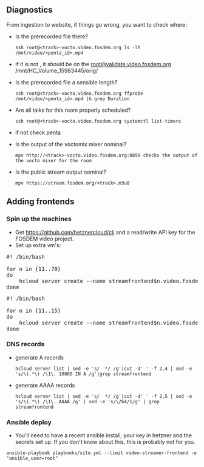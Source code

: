 ## Diagnostics
From ingestion to website, if things go wrong, you want to check where:
- Is the prerecorded file there?

  ```ssh root@<track>-vocto.video.fosdem.org ls -lh /mnt/video/<penta_id>.mp4```
 - if it is not , it should be on the root@validate.video.fosdem.org  /mnt/HC_Volume_15983445/orig/ 
- Is the prerecorded file a sensible length?

  ```ssh root@<track>-vocto.video.fosdem.org ffprobe /mnt/video/<penta_id>.mp4 |& grep Duration```
- Are all talks for this room properly scheduled?

  ```ssh root@<track>-vocto.video.fosdem.org systemctl list-timers```
 - if not check penta 
- Is the output of the voctomix mixer nominal?

  ```mpv http://<track>-vocto.video.fosdem.org:8899 checks the output of the vocto mixer for the room```
- Is the public stream output nominal?

  ```mpv https://stream.fosdem.org/<track>.m3u8```

## Adding frontends
### Spin up the machines
- Get https://github.com/hetznercloud/cli and a read/write API key for the FOSDEM video project.
- Set up extra vm's:

<pre>
#! /bin/bash

for n in {11..70}
do
	hcloud server create --name streamfrontend$n.video.fosdem.org --image debian-10 --datacenter fsn1-dc14 --type cx21 --network video-int --ssh-key vk --ssh-key mark@looksaus --ssh-key gerry@fosdem.org
done
</pre>


<pre>
#! /bin/bash

for n in {11..15}
do
	hcloud server create --name streamfrontend$n.video.fosdem.org --image debian-10 --datacenter hel1-dc2 --type cx21 --network video-int --ssh-key vk --ssh-key mark@looksaus --ssh-key gerry@fosdem.org
done
</pre>




### DNS records

- generate A records

  ```hcloud server list | sed -e 's/  */ /g'|cut -d' ' -f 2,4 | sed -e 's/\(.*\) /\1\. 10800 IN A /g'|grep streamfrontend```

- generate AAAA records

  ```hcloud server list | sed -e 's/  */ /g'|cut -d' ' -f 2,5 | sed -e 's/\(.*\) /\1\. AAAA /g' | sed -e 's/\/64/1/g' | grep streamfrontend```

### Ansible deploy
- You'll need to have a recent ansible install, your key in hetzner and the secrets set up. If you don't know about this, this is probably not for you.

```ansible-playbook playbooks/site.yml --limit video-streamer-frontend -e "ansible_user=root"```
